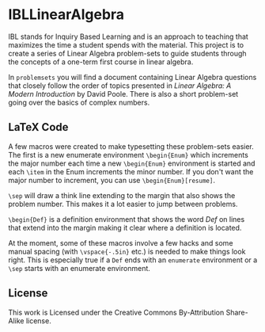 IBLLinearAlgebra
================

IBL stands for Inquiry Based Learning and is an approach
to teaching that maximizes the time a student spends with
the material.  This project is to create a series of 
Linear Algebra problem-sets to guide students through the
concepts of a one-term first course in linear algebra.

In `problemsets` you will find a document containing
Linear Algebra questions that closely follow the order
of topics presented in *Linear Algebra: A Modern Introduction*
by David Poole.  There is also a short problem-set going over
the basics of complex numbers.


LaTeX Code
----------

A few macros were created to make typesetting these problem-sets
easier.  The first is a new enumerate environment `\begin{Enum}`
which increments the major number each time a new `\begin{Enum}`
environment is started and each `\item` in the Enum increments the
minor number.  If you don't want the major number to increment,
you can use `\begin{Enum}[resume]`.

`\sep` will draw a think line extending to the margin that also
shows the problem number.  This makes it a lot easier to jump
between problems.

`\begin{Def}` is a definition environment that shows the word
*Def* on lines that extend into the margin making it clear where
a definition is located.

At the moment, some of these macros involve a few hacks and 
some manual spacing (with `\vspace{-.5in}` etc.) is needed
to make things look right. This is especially true if
a `Def` ends with an `enumerate` environment or a `\sep`
starts with an enumerate environment.


License
-------

This work is Licensed under the Creative Commons By-Attribution 
Share-Alike license.
